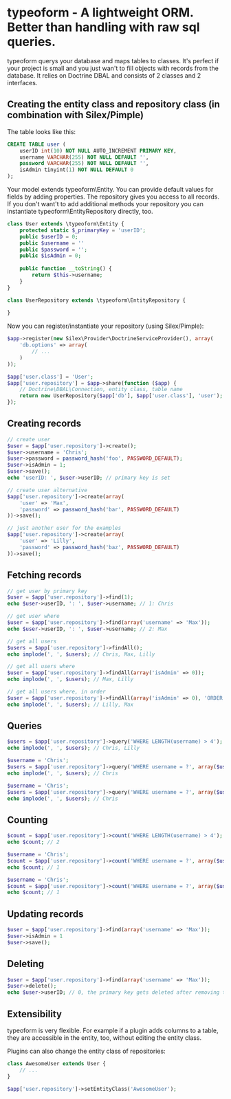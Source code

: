 typeoform - A lightweight ORM. Better than handling with raw sql queries.
==============================================================================

typeoform querys your database and maps tables to classes. It's perfect
if your project is small and you just wan't to fill objects with records from
the database. It relies on Doctrine DBAL and consists of 2 classes and 2 interfaces.

Creating the entity class and repository class (in combination with Silex/Pimple)
---------------------------------------------------------------------------------
The table looks like this:

```sql
CREATE TABLE user (
	userID int(10) NOT NULL AUTO_INCREMENT PRIMARY KEY,
	username VARCHAR(255) NOT NULL DEFAULT '',
	password VARCHAR(255) NOT NULL DEFAULT '',
	isAdmin tinyint(1) NOT NULL DEFAULT 0
);
```

Your model extends typeoform\Entity. You can provide default values for fields by adding properties.
The repository gives you access to all records. If you don't want't to add additional methods your
repository you can instantiate typeoform\EntityRepository directly, too. 

```php
class User extends \typeoform\Entity {
	protected static $_primaryKey = 'userID';
	public $userID = 0;
	public $username = ''
	public $password = '';
	public $isAdmin = 0;
	
	public function __toString() {
		return $this->username;
	}
}

class UserRepository extends \typeoform\EntityRepository {
	
}
```

Now you can register/instantiate your repository (using Silex/Pimple):

```php
$app->register(new Silex\Provider\DoctrineServiceProvider(), array(
	'db.options' => array(
		// ...
	)
));

$app['user.class'] = 'User';
$app['user.repository'] = $app->share(function ($app) {
	// Doctrine\DBAL\Connection, entity class, table name
	return new UserRepository($app['db'], $app['user.class'], 'user');
});
```

Creating records
----------------

```php
// create user
$user = $app['user.repository']->create();
$user->username = 'Chris';
$user->password = password_hash('foo', PASSWORD_DEFAULT);
$user->isAdmin = 1;
$user->save();
echo 'userID: ', $user->userID; // primary key is set

// create user alternative
$app['user.repository']->create(array(
	'user' => 'Max',
	'password' => password_hash('bar', PASSWORD_DEFAULT)
))->save();

// just another user for the examples
$app['user.repository']->create(array(
	'user' => 'Lilly',
	'password' => password_hash('baz', PASSWORD_DEFAULT)
))->save();
```

Fetching records
----------------

```php
// get user by primary key
$user = $app['user.repository']->find(1);
echo $user->userID, ': ', $user->username; // 1: Chris

// get user where
$user = $app['user.repository']->find(array('username' => 'Max'));
echo $user->userID, ': ', $user->username; // 2: Max

// get all users
$users = $app['user.repository']->findAll();
echo implode(', ', $users); // Chris, Max, Lilly

// get all users where
$user = $app['user.repository']->findAll(array('isAdmin' => 0));
echo implode(', ', $users); // Max, Lilly

// get all users where, in order
$user = $app['user.repository']->findAll(array('isAdmin' => 0), 'ORDER BY username ASC');
echo implode(', ', $users); // Lilly, Max
```

Queries
-------

```php
$users = $app['user.repository']->query('WHERE LENGTH(username) > 4');
echo implode(', ', $users); // Chris, Lilly

$username = 'Chris';
$users = $app['user.repository']->query('WHERE username = ?', array($username));
echo implode(', ', $users); // Chris

$username = 'Chris';
$users = $app['user.repository']->query('WHERE username = ?', array($username), \PDO::PARAM_STR));
echo implode(', ', $users); // Chris
```

Counting
-------

```php
$count = $app['user.repository']->count('WHERE LENGTH(username) > 4');
echo $count; // 2

$username = 'Chris';
$count = $app['user.repository']->count('WHERE username = ?', array($username));
echo $count; // 1

$username = 'Chris';
$count = $app['user.repository']->count('WHERE username = ?', array($username), \PDO::PARAM_STR));
echo $count; // 1
```

Updating records
----------------

```php
$user = $app['user.repository']->find(array('username' => 'Max'));
$user->isAdmin = 1
$user->save();
```

Deleting
--------

```php
$user = $app['user.repository']->find(array('username' => 'Max'));
$user->delete();
echo $user->userID; // 0, the primary key gets deleted after removing the entity
```

Extensibility
-------------

typeoform is very flexible. For example if a plugin adds columns to a table,
they are accessible in the entity, too, without editing the entity class.

Plugins can also change the entity class of repositories:

```php
class AwesomeUser extends User {
	// ...
}

$app['user.repository']->setEntityClass('AwesomeUser');
```